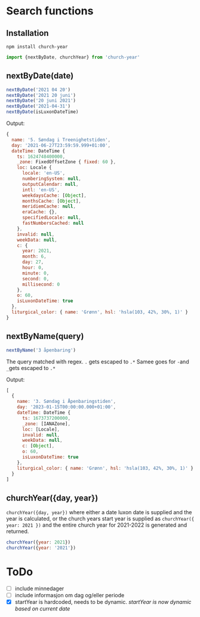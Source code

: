 # Search functions

## Installation
```
npm install church-year
```
```js
import {nextByDate, churchYear} from 'church-year'
```

## nextByDate(date)

```js
nextByDate('2021 04 20')
nextByDate('2021 20 juni')
nextByDate('20 juni 2021')
nextByDate('2021-04-31')
nextByDate(isLuxonDateTime)
```

Output:
```js
{
  name: '5. Søndag i Treenighetstiden',
  day: '2021-06-27T23:59:59.999+01:00',
  dateTime: DateTime {
    ts: 1624748400000,
    _zone: FixedOffsetZone { fixed: 60 },
    loc: Locale {
      locale: 'en-US',
      numberingSystem: null,
      outputCalendar: null,
      intl: 'en-US',
      weekdaysCache: [Object],
      monthsCache: [Object],
      meridiemCache: null,
      eraCache: {},
      specifiedLocale: null,
      fastNumbersCached: null
    },
    invalid: null,
    weekData: null,
    c: {
      year: 2021,
      month: 6,
      day: 27,
      hour: 0,
      minute: 0,
      second: 0,
      millisecond: 0
    },
    o: 60,
    isLuxonDateTime: true
  },
  liturgical_color: { name: 'Grønn', hsl: 'hsla(103, 42%, 30%, 1)' }
}
```

## nextByName(query)
```js
nextByName('3 åpenbaring')
```
The query matched with regex.
`.` gets escaped to `.*`
Samee goes for `-`and `_`gets escaped to `.*`

Output:
```js
[
  {
    name: '3. Søndag i Åpenbaringstiden',
    day: '2023-01-15T00:00:00.000+01:00',
    dateTime: DateTime {
      ts: 1673737200000,
      _zone: [IANAZone],
      loc: [Locale],
      invalid: null,
      weekData: null,
      c: [Object],
      o: 60,
      isLuxonDateTime: true
    },
    liturgical_color: { name: 'Grønn', hsl: 'hsla(103, 42%, 30%, 1)' }
  }
]
```

## churchYear({day, year})
`churchYear({day, year})` where either a date luxon date is supplied and the year is calculated, or the church years start year is supplied as `churchYear({ year: 2021 })` and the entire church year for 2021-2022 is generated and returned.

```js
churchYear({year: 2021})
churchYear({year: '2021'})
```

# ToDo
- [ ] include minnedager
- [ ] include informasjon om dag og/eller periode
- [x] startYear is hardcoded, needs to be dynamic. *startYear is now dynamic based on current date*
